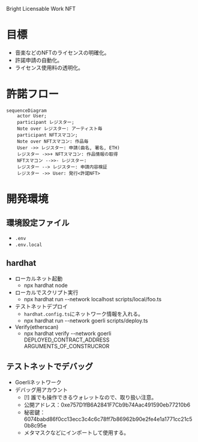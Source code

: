 Bright Licensable Work NFT

# 目標
- 音楽などのNFTのライセンスの明確化。
- 許諾申請の自動化。
- ライセンス使用料の透明化。


# 許諾フロー
```mermaid
sequenceDiagram
    actor User;
    participant レジスター;
    Note over レジスター: アーティスト毎
    participant NFTスマコン;
    Note over NFTスマコン: 作品毎
    User ->> レジスター: 申請(曲名, 署名, ETH)
    レジスター ->>+ NFTスマコン: 作品情報の取得
    NFTスマコン -->>- レジスター: 
    レジスター --> レジスター: 申請内容検証
    レジスター ->> User: 発行<許諾NFT>
```


# 開発環境
## 環境設定ファイル
- `.env`
- `.env.local`

## hardhat
- ローカルネット起動
    - npx hardhat node
- ローカルでスクリプト実行
    -  npx hardhat run --network localhost scripts/local/foo.ts
- テストネットデプロイ
  - `hardhat.config.ts`にネットワーク情報を入れる。
  - npx hardhat run --network goerli scripts/deploy.ts
- Verify(etherscan)
  - npx hardhat verify --network goerli DEPLOYED_CONTRACT_ADDRESS ARGUMENTS_OF_CONSTRUCROR


## テストネットでデバッグ
- Goerliネットワーク
- デバッグ用アカウント
  - [!] 誰でも操作できるウォレットなので、取り扱い注意。
  - 公開アドレス：0xe757D1fB6A2841F7Cb9b74Aac491590eb77210b6
  - 秘密鍵：6074babd86f0cc13ecc3c4c6c78ff7b86962b90e2fe4e1a1771cc21c50b8c95e
  - メタマスクなどにインポートして使用する。
